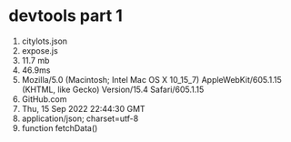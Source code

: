 # devtools part 1 #
1. citylots.json
2. expose.js
3. 11.7 mb
4. 46.9ms
5. Mozilla/5.0 (Macintosh; Intel Mac OS X 10_15_7) AppleWebKit/605.1.15 (KHTML, like Gecko) Version/15.4 Safari/605.1.15
6. GitHub.com
7. Thu, 15 Sep 2022 22:44:30 GMT
8. application/json; charset=utf-8
9. function fetchData() 